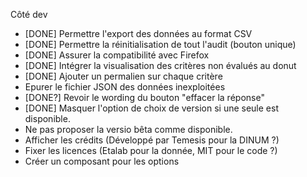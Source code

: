 Côté dev

- [DONE] Permettre l'export des données au format CSV
- [DONE] Permettre la réinitialisation de tout l'audit (bouton unique)
- [DONE] Assurer la compatibilité avec Firefox
- [DONE] Intégrer la visualisation des critères non évalués au donut
- [DONE] Ajouter un permalien sur chaque critère
- Epurer le fichier JSON des données inexploitées
- [DONE?] Revoir le wording du bouton "effacer la réponse"
- [DONE] Masquer l'option de choix de version si une seule est disponible.
- Ne pas proposer la versio bêta comme disponible.
- Afficher les crédits (Développé par Temesis pour la DINUM ?)
- Fixer les licences (Etalab pour la donnée, MIT pour le code ?)
- Créer un composant pour les options